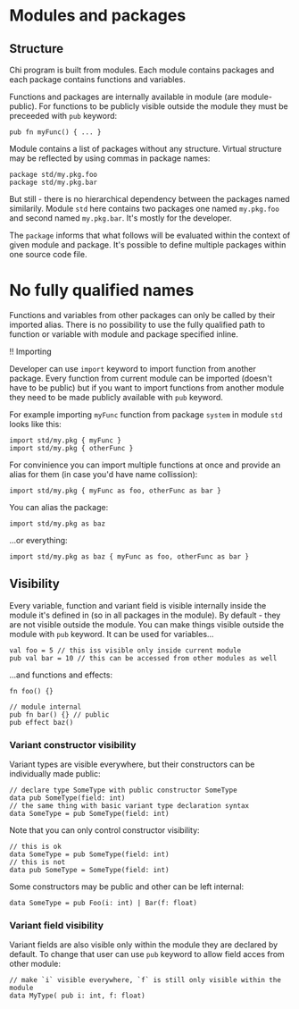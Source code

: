 # Modules and packages

## Structure

Chi program is built from modules. Each module contains packages and each package contains functions and variables.

Functions and packages are internally available in module (are module-public). For functions to be publicly visible
outside the module they must be preceeded with `pub` keyword:

```chi
pub fn myFunc() { ... }
```

Module contains a list of packages without any structure. Virtual structure may be reflected by using commas in package
names:

```chi
package std/my.pkg.foo
package std/my.pkg.bar
```

But still - there is no hierarchical dependency between the packages named similarily. Module `std` here contains two
packages one named `my.pkg.foo` and second named `my.pkg.bar`. It's mostly for the developer.

The `package` informs that what follows will be evaluated within the context of given module and package. It's possible
to define multiple packages within one source code file.

# No fully qualified names

Functions and variables from other packages can only be called by their imported alias. There is no possibility to use
the fully qualified path to function or variable with module and package specified inline.

!! Importing

Developer can use `import` keyword to import function from another package. Every function from current module can be
imported (doesn't have to be public) but if you want to import functions from another module they need to be made
publicly available with `pub` keyword.

For example importing `myFunc` function from package `system` in module `std` looks like this:

```chi
import std/my.pkg { myFunc }
import std/my.pkg { otherFunc }
```

For convinience you can import multiple functions at once and provide an alias for them (in case you'd have name
collission):

```chi
import std/my.pkg { myFunc as foo, otherFunc as bar }
```

You can alias the package:

```chi
import std/my.pkg as baz
```

...or everything:

```chi
import std/my.pkg as baz { myFunc as foo, otherFunc as bar }
```

## Visibility

Every variable, function and variant field is visible internally inside the module it's defined in (so in all packages
in the module). By default - they are not visible outside the module. You can make things visible outside the module
with `pub` keyword. It can be used for variables...

```chi
val foo = 5 // this iss visible only inside current module
pub val bar = 10 // this can be accessed from other modules as well
```

...and functions and effects:

```chi
fn foo() {}

// module internal
pub fn bar() {} // public
pub effect baz()
```

### Variant constructor visibility

Variant types are visible everywhere, but their constructors can be individually made public:

```chi
// declare type SomeType with public constructor SomeType
data pub SomeType(field: int)
// the same thing with basic variant type declaration syntax
data SomeType = pub SomeType(field: int)
```

Note that you can only control constructor visibility:

```chi
// this is ok
data SomeType = pub SomeType(field: int)
// this is not
data pub SomeType = SomeType(field: int)
```

Some constructors may be public and other can be left internal:

```chi
data SomeType = pub Foo(i: int) | Bar(f: float)
```

### Variant field visibility

Variant fields are also visible only within the module they are declared by default. To change that user can use `pub`
keyword to allow field acces from other module:

```chi
// make `i` visible everywhere, `f` is still only visible within the module
data MyType( pub i: int, f: float)
```

